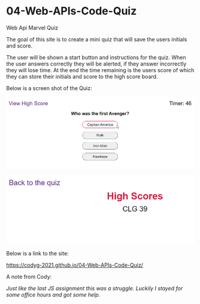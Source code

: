 # 04-Web-APIs-Code-Quiz

Web Api Marvel Quiz

The goal of this site is to create a mini quiz that will save the users initials and score. 

The user will be shown a start button and instructions for the quiz. When the user answers correctly they will be alerted, if they answer incorrectly they will lose time. At the end the time remaining is the users score of which they can store their initials and score to the high score board.   

Below is a screen shot of the Quiz:

![The finished Password Generator](assets/images/Code-Quiz-1.png)

![The finished Password Generator](assets/images/Code-Quiz-2.png)

Below is a link to the site:

https://codyg-2021.github.io/04-Web-APIs-Code-Quiz/

A note from Cody:

*Just like the last JS assignment this was a struggle. Luckily I stayed for some office hours and got some help.*